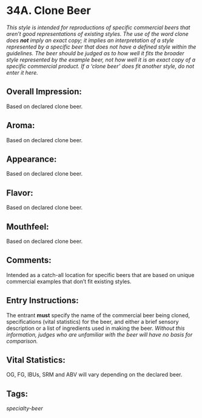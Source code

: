 # 34A. Clone Beer

_This style is intended for reproductions of specific commercial beers that aren’t good representations of existing styles. The use of the word clone does **not** imply an exact copy; it implies an interpretation of a style represented by a specific beer that does not have a defined style within the guidelines. The beer should be judged as to how well it fits the broader style represented by the example beer, not how well it is an exact copy of a specific commercial product. If a ‘clone beer’ does fit another style, do not enter it here._

## Overall Impression: 

Based on declared clone beer.

## Aroma: 

Based on declared clone beer.

## Appearance: 

Based on declared clone beer.

## Flavor: 

Based on declared clone beer.

## Mouthfeel: 

Based on declared clone beer.

## Comments: 

Intended as a catch-all location for specific beers that are based on unique commercial examples that don’t fit existing styles.

## Entry Instructions: 

The entrant **must** specify the name of the commercial beer being cloned, specifications (vital statistics) for the beer, and either a brief sensory description or a list of ingredients used in making the beer. _Without this information, judges who are unfamiliar with the beer will have no basis for comparison._

## Vital Statistics: 

OG, FG, IBUs, SRM and ABV will vary depending on the declared beer.

## Tags: 

_specialty-beer_
